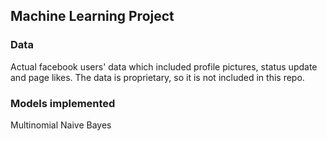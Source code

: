 ## Machine Learning Project

### Data
Actual facebook users' data which included profile pictures, status update and page likes. The data is proprietary, so it is not included in this repo.

### Models implemented
Multinomial Naive Bayes